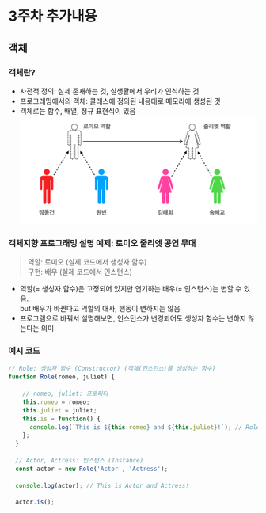 # 3주차 추가내용
## 객체
### 객체란?
- 사전적 정의: 실제 존재하는 것, 실생활에서 우리가 인식하는 것
- 프로그래밍에서의 객체: 클래스에 정의된 내용대로 메모리에 생성된 것
- 객체로는 함수, 배열, 정규 표현식이 있음
![0](img/객체2.png)
### 객체지향 프로그래밍 설명 예제: 로미오 줄리엣 공연 무대
  > 역할: 로미오 (실제 코드에서 생성자 함수)  
  > 구현: 배우 (실제 코드에서 인스턴스)

  - 역할(= 생성자 함수)은 고정되어 있지만 연기하는 배우(= 인스턴스)는 변할 수 있음.  
    but 배우가 바뀐다고 역할의 대사, 행동이 변하지는 않음
  - 프로그램으로 바꿔서 설명해보면, 인스턴스가 변경되어도 생성자 함수는 변하지 않는다는 의미

### 예시 코드
```Javascript
// Role: 생성자 함수 (Constructor) (객체(인스턴스)를 생성하는 함수)
function Role(romeo, juliet) {

    // romeo, juliet: 프로퍼티
    this.romeo = romeo;
    this.juliet = juliet;
    this.is = function() {
      console.log(`This is ${this.romeo} and ${this.juliet}!`); // Role {romeo: 'Actor', juliet: 'Actress', is: ƒ}
    };
  }

  // Actor, Actress: 인스턴스 (Instance)
  const actor = new Role('Actor', 'Actress'); 
  
  console.log(actor); // This is Actor and Actress!
  
  actor.is(); 
```
